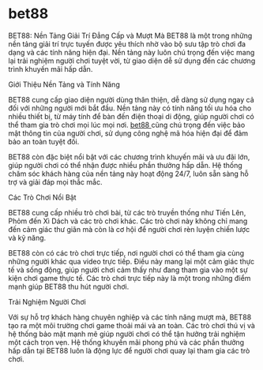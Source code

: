 # bet88
BET88: Nền Tảng Giải Trí Đẳng Cấp và Mượt Mà
BET88 là một trong những nền tảng giải trí trực tuyến được yêu thích nhờ vào bộ sưu tập trò chơi đa dạng và các tính năng hiện đại. Nền tảng này luôn chú trọng đến việc mang lại trải nghiệm người chơi tuyệt vời, từ giao diện dễ sử dụng đến các chương trình khuyến mãi hấp dẫn.

Giới Thiệu Nền Tảng và Tính Năng

BET88 cung cấp giao diện người dùng thân thiện, dễ dàng sử dụng ngay cả đối với những người mới bắt đầu. Nền tảng này có tính năng tối ưu hóa cho nhiều thiết bị, từ máy tính để bàn đến điện thoại di động, giúp người chơi có thể tham gia trò chơi mọi lúc mọi nơi. <a href="https://bet88-vi.com"> bet88 </a>  cũng chú trọng đến việc bảo mật thông tin của người chơi, sử dụng công nghệ mã hóa hiện đại để đảm bảo an toàn tuyệt đối.

BET88 còn đặc biệt nổi bật với các chương trình khuyến mãi và ưu đãi lớn, giúp người chơi có thể nhận được nhiều phần thưởng hấp dẫn. Hệ thống chăm sóc khách hàng của nền tảng này hoạt động 24/7, luôn sẵn sàng hỗ trợ và giải đáp mọi thắc mắc.

Các Trò Chơi Nổi Bật

BET88 cung cấp nhiều trò chơi bài, từ các trò truyền thống như Tiến Lên, Phỏm đến Xì Dách và các trò chơi khác. Các trò chơi này không chỉ mang đến cảm giác thư giãn mà còn là cơ hội để người chơi rèn luyện chiến lược và kỹ năng.

BET88 còn có các trò chơi trực tiếp, nơi người chơi có thể tham gia cùng những người khác qua video trực tiếp. Điều này mang lại một cảm giác thực tế và sống động, giúp người chơi cảm thấy như đang tham gia vào một sự kiện chơi game thực tế. Các trò chơi trực tiếp này là một trong những điểm mạnh giúp BET88 thu hút người chơi.

Trải Nghiệm Người Chơi

Với sự hỗ trợ khách hàng chuyên nghiệp và các tính năng mượt mà, BET88 tạo ra một môi trường chơi game thoải mái và an toàn. Các trò chơi thú vị và hệ thống bảo mật mạnh mẽ giúp người chơi có thể tận hưởng trải nghiệm một cách trọn vẹn. Hệ thống khuyến mãi phong phú và các phần thưởng hấp dẫn tại BET88 luôn là động lực để người chơi quay lại tham gia các trò chơi.

